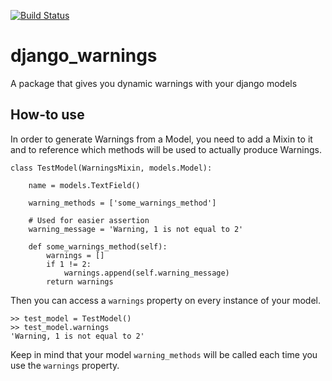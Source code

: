[![Build Status](https://travis-ci.org/rockabox/django_warnings.svg?branch=master)](https://travis-ci.org/rockabox/django_warnings)

# django_warnings
A package that gives you dynamic warnings with your django models

## How-to use
In order to generate Warnings from a Model, you need to add a Mixin to it and
to reference which methods will be used to actually produce Warnings.

    class TestModel(WarningsMixin, models.Model):

        name = models.TextField()

        warning_methods = ['some_warnings_method']

        # Used for easier assertion
        warning_message = 'Warning, 1 is not equal to 2'

        def some_warnings_method(self):
            warnings = []
            if 1 != 2:
                warnings.append(self.warning_message)
            return warnings

Then you can access a `warnings` property on every instance of your model.

    >> test_model = TestModel()
    >> test_model.warnings
    'Warning, 1 is not equal to 2'

Keep in mind that your model `warning_methods` will be called each time you use
the `warnings` property.

